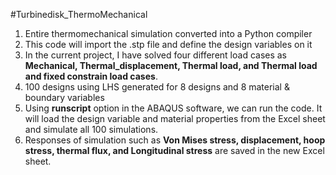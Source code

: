 #Turbinedisk_ThermoMechanical
1. Entire thermomechanical simulation converted into a Python compiler
2. This code will import the .stp file and define the design variables on it
3. In the current project, I have solved four different load cases as **Mechanical, Thermal_displacement, Thermal load, and Thermal load and fixed constrain load cases**.
4. 100 designs using LHS generated for 8 designs and 8 material & boundary variables
5. Using **runscript** option in the ABAQUS software, we can run the code. It will load the design variable and material properties from the Excel sheet and simulate all 100 simulations.
6. Responses of simulation such as **Von Mises stress, displacement, hoop stress, thermal flux, and Longitudinal stress** are saved in the new Excel sheet.

